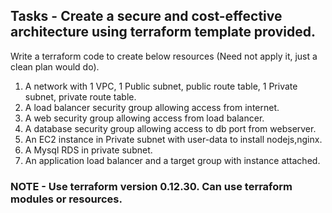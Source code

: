 ## Tasks - Create a secure and cost-effective architecture using terraform template provided.
Write a terraform code to create below resources (Need not apply it, just a clean plan would do).

1) A network with 1 VPC, 1 Public subnet, public route table, 1 Private subnet, private route table.
2) A load balancer security group allowing access from internet.
3) A web security group allowing access from load balancer.
4) A database security group allowing access to db port from webserver.
5) An EC2 instance in Private subnet with user-data to install nodejs,nginx.
6) A Mysql RDS in private subnet.
7) An application load balancer and a target group with instance attached.

### NOTE - Use terraform version 0.12.30. Can use terraform modules or resources.
